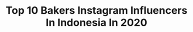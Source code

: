 ---
title: Top 10 Bakers Instagram Influencers In Indonesia In 2020
description: >-
  Find top bakers Instagram influencers in Indonesia in 2020. Most popular hashtags: #dirumahaja #oppakuliner #bakmi #dessert.
platform: Instagram
profiles:
  - username: "ameliamci6"
    fullname: >-
      Christina Amelia Chuatan
    location: "Indonesia"
    followers: 10843
    engagement: 1001
    commentsToLikes: 0.010348
    id: ck8swibg8e6oo0j78ghuoa9bo
    verified: false
    hashtags: "#flattenthecurve, #throwback, #getreadywithme, #enaksampeotak"
  - username: "icenguik"
    fullname: >-
      𝐊𝐈𝐓𝐂𝐇𝐄𝐍 𝐄𝐗𝐏𝐄𝐑𝐈𝐌𝐄𝐍𝐓𝐀𝐋𝐈𝐒𝐓
    location: "Indonesia"
    followers: 136691
    engagement: 90
    commentsToLikes: 0.036405
    id: ck0w6gjtm8ggc0i19enz5pqsm
    verified: false
    hashtags: "#sourdough, #japaneseshokupan, #realbread, #dalgonacoffee"
  - username: "oppakuliner"
    fullname: >-
      Salim - Food & Travel
    location: "Indonesia"
    followers: 50534
    engagement: 66
    commentsToLikes: 0.135124
    id: ck6twvyruuetp0j717hogklhs
    verified: false
    hashtags: "#foodiesia, #martabak, #sourdough, #onezo"
  - username: "eat.time.story"
    fullname: >-
      @ailytantono
    location: "Indonesia"
    followers: 38584
    engagement: 190
    commentsToLikes: 0.050700
    id: ck5q85y2x4loe0i11hzi5ndq2
    verified: false
    hashtags: "#asiafoodporn, #corona, #sunnygoldmagda, #berjutamenunya"
  - username: "cchannel_id"
    fullname: >-
      C CHANNEL Indonesia
    location: "Indonesia"
    followers: 878115
    engagement: 52
    commentsToLikes: 0.008075
    id: ck13bdvlyuydx0i19ujhwu1ru
    verified: true
    hashtags: "#menumanis, #jelly, #hairstyles, #cchannelbeautyid"
  - username: "aldooolim"
    fullname: >-
      aldo lim 👽
    location: "Indonesia"
    followers: 119875
    engagement: 1427
    commentsToLikes: 0.027304
    id: ck0w6q7mv9s3n0i19wo0wi2sy
    verified: false
    hashtags: "#jimin, #coldbrew, #syukuranorca, #rm"
  - username: "siscacendana"
    fullname: >-
      siscacendana
    location: "Indonesia"
    followers: 112276
    engagement: 2236
    commentsToLikes: 0.021991
    id: ck5zlxfxkljgg0i14yvoc9h1d
    verified: false
    hashtags: ""
  - username: "eagle_03_adam"
    fullname: >-
      Callsign_E03A
    location: "Indonesia"
    followers: 13328
    engagement: 372
    commentsToLikes: 0.030905
    id: ck0tzl3u3qpz80i19ay3go82l
    verified: false
    hashtags: "#airsoftuk, #airsoftfeatures, #military, #airsoftobsessed"
  - username: "kykuu"
    fullname: >-
      𝐀𝐧𝐚𝐬𝐭𝐚𝐬𝐢𝐚 𝐇𝐞𝐫𝐳𝐢𝐠𝐨𝐯𝐚 𝐏𝐚𝐦𝐮𝐧𝐠𝐤𝐚𝐬
    location: "Indonesia"
    followers: 130634
    engagement: 284
    commentsToLikes: 0.012907
    id: ck6tjfv8f2mzr0j716dfbnded
    verified: true
    hashtags: "#missdiorforlove, #missdiorrosenroses, #tedbakerindonesia, #calcium"
  - username: "jevinjulian"
    fullname: >-
      
    location: "Indonesia"
    followers: 296784
    engagement: 202
    commentsToLikes: 0.014927
    id: ck15psq4zzgpe0i19wn5tm5gr
    verified: true
    hashtags: "#dibawahlangitoranye, #besok, #dibawahlangitoranye, #2moredays"
---